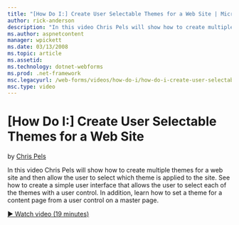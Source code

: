 ```yaml
---
title: "[How Do I:] Create User Selectable Themes for a Web Site | Microsoft Docs"
author: rick-anderson
description: "In this video Chris Pels will show how to create multiple themes for a web site and then allow the user to select which theme is applied to the site. See how..."
ms.author: aspnetcontent
manager: wpickett
ms.date: 03/13/2008
ms.topic: article
ms.assetid: 
ms.technology: dotnet-webforms
ms.prod: .net-framework
msc.legacyurl: /web-forms/videos/how-do-i/how-do-i-create-user-selectable-themes-for-a-web-site
msc.type: video
---
```

[How Do I:] Create User Selectable Themes for a Web Site
====================
by [Chris Pels](https://twitter.com/chrispels)

In this video Chris Pels will show how to create multiple themes for a web site and then allow the user to select which theme is applied to the site. See how to create a simple user interface that allows the user to select each of the themes with a user control. In addition, learn how to set a theme for a content page from a user control on a master page.

[&#9654; Watch video (19 minutes)](https://channel9.msdn.com/Blogs/ASP-NET-Site-Videos/how-do-i-create-user-selectable-themes-for-a-web-site)